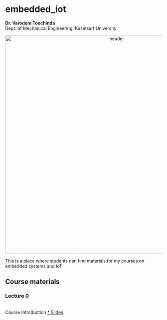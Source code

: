 # embedded_iot
<b>Dr. Varodom Toochinda</b>
<br>Dept. of Mechanical Engineering, Kasetsart University 
<p align="center">
<img src="https://drive.google.com/uc?id=1hFLVQMM4k2ob4w5fgN8a_ueQ8IyVIpvn" width=700 alt="header"/>
</p>

This is a place where students can find materials for my courses on embedded systems and IoT

## Course materials

### Lecture 0
<br>Course Introduction
[* Slides](https://drive.google.com/file/d/1XnlFtc-fcfZwx6CTDuuGg81CrwXkXjlJ/view?usp=sharing)
